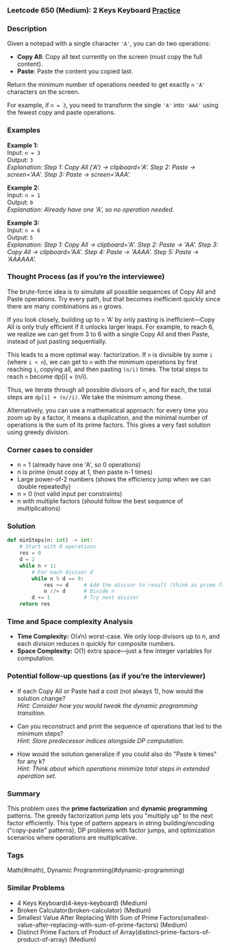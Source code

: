 ### Leetcode 650 (Medium): 2 Keys Keyboard [Practice](https://leetcode.com/problems/2-keys-keyboard)

### Description  
Given a notepad with a single character `'A'`, you can do two operations:
- **Copy All**: Copy all text currently on the screen (must copy the full content).
- **Paste**: Paste the content you copied last.

Return the minimum number of operations needed to get exactly `n` `'A'` characters on the screen.  

For example, if `n = 3`, you need to transform the single `'A'` into `'AAA'` using the fewest copy and paste operations.

### Examples  

**Example 1:**  
Input: `n = 3`  
Output: `3`  
*Explanation: Step 1: Copy All ('A') → clipboard='A'.
Step 2: Paste → screen='AA'.
Step 3: Paste → screen='AAA'.*

**Example 2:**  
Input: `n = 1`  
Output: `0`  
*Explanation: Already have one 'A', so no operation needed.*

**Example 3:**  
Input: `n = 6`  
Output: `5`  
*Explanation: Step 1: Copy All → clipboard='A'.
Step 2: Paste → 'AA'.
Step 3: Copy All → clipboard='AA'.
Step 4: Paste → 'AAAA'.
Step 5: Paste → 'AAAAAA'.*

### Thought Process (as if you’re the interviewee)  
The brute-force idea is to simulate all possible sequences of Copy All and Paste operations. Try every path, but that becomes inefficient quickly since there are many combinations as `n` grows.

If you look closely, building up to `n` 'A' by only pasting is inefficient—Copy All is only truly efficient if it unlocks larger leaps. For example, to reach 6, we realize we can get from 3 to 6 with a single Copy All and then Paste, instead of just pasting sequentially.

This leads to a more optimal way: factorization. If `n` is divisible by some `i` (where `i < n`), we can get to `n` with the minimum operations by first reaching `i`, copying all, and then pasting `(n/i)` times. The total steps to reach `n` become dp[i] + (n/i).

Thus, we iterate through all possible divisors of `n`, and for each, the total steps are `dp[i] + (n//i)`. We take the minimum among these.

Alternatively, you can use a mathematical approach: for every time you zoom up by a factor, it means a duplication, and the minimal number of operations is the sum of its prime factors. This gives a very fast solution using greedy division.

### Corner cases to consider  
- n = 1 (already have one 'A', so 0 operations)
- n is prime (must copy at 1, then paste n-1 times)
- Large power-of-2 numbers (shows the efficiency jump when we can double repeatedly)
- n = 0 (not valid input per constraints)
- n with multiple factors (should follow the best sequence of multiplications)

### Solution

```python
def minSteps(n: int) -> int:
    # Start with 0 operations
    res = 0
    d = 2
    while n > 1:
        # For each divisor d
        while n % d == 0:
            res += d     # Add the divisor to result (think as prime factor)
            n //= d      # Divide n
        d += 1           # Try next divisor
    return res
```

### Time and Space complexity Analysis  

- **Time Complexity:** O(√n) worst-case. We only loop divisors up to n, and each division reduces n quickly for composite numbers.
- **Space Complexity:** O(1) extra space—just a few integer variables for computation.

### Potential follow-up questions (as if you’re the interviewer)  

- If each Copy All or Paste had a cost (not always 1), how would the solution change?  
  *Hint: Consider how you would tweak the dynamic programming transition.*

- Can you reconstruct and print the sequence of operations that led to the minimum steps?  
  *Hint: Store predecessor indices alongside DP computation.*

- How would the solution generalize if you could also do "Paste k times" for any k?  
  *Hint: Think about which operations minimize total steps in extended operation set.*

### Summary
This problem uses the **prime factorization** and **dynamic programming** patterns. The greedy factorization jump lets you "multiply up" to the next factor efficiently. This type of pattern appears in string building/encoding ("copy-paste" patterns), DP problems with factor jumps, and optimization scenarios where operations are multiplicative.

### Tags
Math(#math), Dynamic Programming(#dynamic-programming)

### Similar Problems
- 4 Keys Keyboard(4-keys-keyboard) (Medium)
- Broken Calculator(broken-calculator) (Medium)
- Smallest Value After Replacing With Sum of Prime Factors(smallest-value-after-replacing-with-sum-of-prime-factors) (Medium)
- Distinct Prime Factors of Product of Array(distinct-prime-factors-of-product-of-array) (Medium)